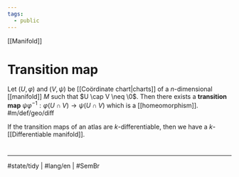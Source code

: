 ```yaml
---
tags:
  - public
---
```

[[Manifold]]
# Transition map

Let $(U, \varphi)$ and $(V, \psi)$ be [[Coördinate chart|charts]] of a $n$-dimensional [[manifold]] $M$ such that $U \cap V \neq \0$.
Then there exists a **transition map** $\psi\varphi^{-1} : \varphi(U \cap V) \to \psi(U \cap V)$ which is a [[homeomorphism]]. #m/def/geo/diff 

If the transition maps of an atlas are $k$-differentiable, then we have a $k$-[[Differentiable manifold]].

#
---
#state/tidy | #lang/en | #SemBr
